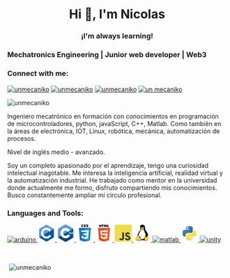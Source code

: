 <h1 align="center">Hi 👋, I'm Nicolas</h1>
<h3 align="center">¡I'm always learning!</h3>

<h3>Mechatronics Engineering | Junior web developer | Web3 </h3>

<h3 align="left">Connect with me:</h3>
<p align="left">
<a href="https://linkedin.com/in/unmecaniko" target="blank"><img align="center" src="https://raw.githubusercontent.com/rahuldkjain/github-profile-readme-generator/master/src/images/icons/Social/linked-in-alt.svg" alt="unmecaniko" height="30" width="40" /></a>
<a href="https://instagram.com/unmecaniko" target="blank"><img align="center" src="https://raw.githubusercontent.com/rahuldkjain/github-profile-readme-generator/master/src/images/icons/Social/instagram.svg" alt="unmecaniko" height="30" width="40" /></a>
<a href="https://twitter.com/unmecaniko" target="blank"><img align="center" src="https://raw.githubusercontent.com/rahuldkjain/github-profile-readme-generator/master/src/images/icons/Social/twitter.svg" alt="unmecaniko" height="30" width="40" /></a>
<a href="https://www.youtube.com/channel/UCozIelgoLNNb19ar3XMR-1w" target="blank"><img align="center" src="https://raw.githubusercontent.com/rahuldkjain/github-profile-readme-generator/master/src/images/icons/Social/youtube.svg" alt="un mecaniko" height="30" width="40" /></a>
</p>
<p align="left"> <img src="https://komarev.com/ghpvc/?username=unmecaniko&label=Profile%20views&color=0e75b6&style=flat" alt="unmecaniko" /> </p>

Ingeniero mecatrónico en formación con conocimientos en programación de microcontroladores, python, javaScript, C++, Matlab. Como también en la áreas de electrónica, IOT, Linux, robótica, mecánica, automatización de procesos. 

Nivel de inglés medio - avanzado. 

Soy un completo apasionado por el aprendizaje, tengo una curiosidad intelectual inagotable. Me interesa la inteligencia artificial, realidad virtual y la automatización industrial. He trabajado como mentor en la universidad donde actualmente me formo, disfruto compartiendo mis conocimientos. Busco constantemente ampliar mi circulo profesional.

<h3 align="left">Languages and Tools:</h3>
<p align="left"> <a href="https://www.arduino.cc/" target="_blank" rel="noreferrer"> <img src="https://cdn.worldvectorlogo.com/logos/arduino-1.svg" alt="arduino" width="40" height="40"/> </a> <a href="https://www.cprogramming.com/" target="_blank" rel="noreferrer"> <img src="https://raw.githubusercontent.com/devicons/devicon/master/icons/c/c-original.svg" alt="c" width="40" height="40"/> </a> <a href="https://www.w3schools.com/cpp/" target="_blank" rel="noreferrer"> <img src="https://raw.githubusercontent.com/devicons/devicon/master/icons/cplusplus/cplusplus-original.svg" alt="cplusplus" width="40" height="40"/> </a> <a href="https://www.w3schools.com/css/" target="_blank" rel="noreferrer"> <img src="https://raw.githubusercontent.com/devicons/devicon/master/icons/css3/css3-original-wordmark.svg" alt="css3" width="40" height="40"/> </a> <a href="https://www.w3.org/html/" target="_blank" rel="noreferrer"> <img src="https://raw.githubusercontent.com/devicons/devicon/master/icons/html5/html5-original-wordmark.svg" alt="html5" width="40" height="40"/> </a> <a href="https://developer.mozilla.org/en-US/docs/Web/JavaScript" target="_blank" rel="noreferrer"> <img src="https://raw.githubusercontent.com/devicons/devicon/master/icons/javascript/javascript-original.svg" alt="javascript" width="40" height="40"/> </a> <a href="https://www.linux.org/" target="_blank" rel="noreferrer"> <img src="https://raw.githubusercontent.com/devicons/devicon/master/icons/linux/linux-original.svg" alt="linux" width="40" height="40"/> </a> <a href="https://www.mathworks.com/" target="_blank" rel="noreferrer"> <img src="https://upload.wikimedia.org/wikipedia/commons/2/21/Matlab_Logo.png" alt="matlab" width="40" height="40"/> </a> <a href="https://www.python.org" target="_blank" rel="noreferrer"> <img src="https://raw.githubusercontent.com/devicons/devicon/master/icons/python/python-original.svg" alt="python" width="40" height="40"/> </a> <a href="https://unity.com/" target="_blank" rel="noreferrer"> <img src="https://www.vectorlogo.zone/logos/unity3d/unity3d-icon.svg" alt="unity" width="40" height="40"/> </a> </p>
<br>

<p>&nbsp;<img align="center" src="https://github-readme-stats.vercel.app/api?username=unmecaniko&show_icons=true&locale=en" alt="unmecaniko" /></p>
